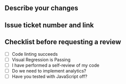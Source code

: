 ## Describe your changes



## Issue ticket number and link



## Checklist before requesting a review

- [ ] Code linting succeeds
- [ ] Visual Regression is Passing
- [ ] I have performed a self-review of my code
- [ ] Do we need to implement analytics?
- [ ] Have you tested with JavaScript off?
